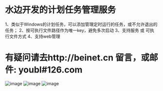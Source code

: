 水边开发的计划任务管理服务
==================

1、类似于Windows的计划任务，可以添加管理定时运行的任务，或不允许退出的任务；
2、按可执行文件路径作为唯一key，避免多次启动
3、支持服务 或 可执行文件方式
4、支持web管理


有疑问请去http://beinet.cn 留言，或邮件: youbl#126.com
==================
![image](https://raw.githubusercontent.com/youbl/PlanServer/master/jm1.png)
![image](https://raw.githubusercontent.com/youbl/PlanServer/master/jm2.png)
![image](https://raw.githubusercontent.com/youbl/PlanServer/master/jm3.png)